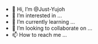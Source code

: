 - 👋 Hi, I’m @Just-Yujoh
- 👀 I’m interested in ...
- 🌱 I’m currently learning ...
- 💞️ I’m looking to collaborate on ...
- 📫 How to reach me ...

<!---
Just-Yujoh/Just-Yujoh is a ✨ special ✨ repository because its `README.md` (this file) appears on your GitHub profile.
You can click the Preview link to take a look at your changes.
--->
